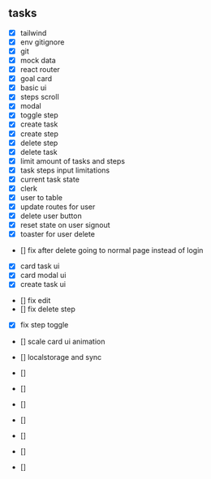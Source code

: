 ## tasks

- [x] tailwind
- [x] env gitignore
- [x] git
- [x] mock data
- [x] react router
- [x] goal card
- [x] basic ui
- [x] steps scroll
- [x] modal
- [x] toggle step
- [x] create task
- [x] create step
- [x] delete step
- [x] delete task
- [x] limit amount of tasks and steps
- [x] task steps input limitations
- [x] current task state
- [x] clerk
- [x] user to table
- [x] update routes for user
- [x] delete user button
- [x] reset state on user signout
- [x] toaster for user delete
- [] fix after delete going to normal page instead of login
- [x] card task ui
- [x] card modal ui
- [x] create task ui
- [] fix edit
- [] fix delete step
- [x] fix step toggle
- [] scale card ui animation

- [] localstorage and sync
- []
- []
- []
- []
- []
- []
- []
